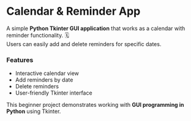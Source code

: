 # Calendar & Reminder App

A simple **Python Tkinter GUI application** that works as a calendar with reminder functionality. 🗓️  
Users can easily add and delete reminders for specific dates.

### Features
- Interactive calendar view  
- Add reminders by date  
- Delete reminders  
- User-friendly Tkinter interface  

This beginner project demonstrates working with **GUI programming in Python** using Tkinter.
